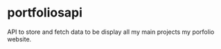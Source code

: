 # portfoliosapi
API to store and fetch data to be display all my main projects my porfolio website.
